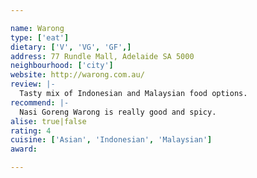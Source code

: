 ```yaml
---

name: Warong
type: ['eat']
dietary: ['V', 'VG', 'GF',]
address: 77 Rundle Mall, Adelaide SA 5000
neighbourhood: ['city']
website: http://warong.com.au/
review: |-
  Tasty mix of Indonesian and Malaysian food options.
recommend: |-
  Nasi Goreng Warong is really good and spicy.
alise: true|false
rating: 4
cuisine: ['Asian', 'Indonesian', 'Malaysian']
award:

---
```

